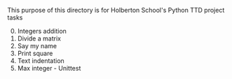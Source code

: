 This purpose of this directory is for Holberton School's Python TTD project tasks <br>

0. Integers addition <br>
1. Divide a matrix <br>
2. Say my name <br>
3. Print square <br>
4. Text indentation <br>
5. Max integer - Unittest <br>